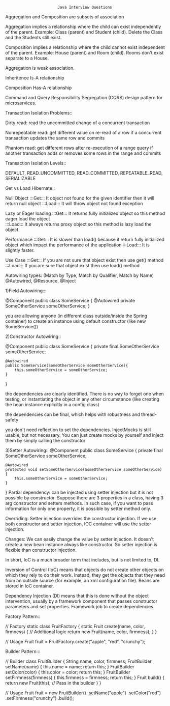                            Java Interview Questions
                           
Aggregation and Composition are subsets of association

Aggregation implies a relationship where the child can exist independently of the parent. Example: Class (parent) and Student (child). Delete the Class and the Students still exist.

Composition implies a relationship where the child cannot exist independent of the parent. Example: House (parent) and Room (child). Rooms don't exist separate to a House.

Aggregation is weak association.

Inheritence Is-A relationship

Composition Has-A relationship

Command and Query Responsibility Segregation (CQRS) design pattern for microservices.

Transaction Isolation Problems::

Dirty read: read the uncommitted change of a concurrent transaction

Nonrepeatable read: get different value on re-read of a row if a concurrent transaction updates the same row and commits

Phantom read: get different rows after re-execution of a range query if another transaction adds or removes some rows in the range and commits  


Transaction Isolation Levels::

DEFAULT, READ_UNCOMMITTED, READ_COMMITTED, REPEATABLE_READ, SERIALIZABLE


Get vs Load Hibernate::

Null Object 
:::Get:::
It object not found for the given identifier then it will return null object 
:::Load:::
It will throw object not found exception 


Lazy or Eager loading 
:::Get:::
It returns fully initialized object so this method eager load the object  
:::Load:::
It always returns proxy object so this method is lazy load the object  


Performance 
:::Get:::
It is slower than load() because it return fully initialized object which impact the performance of the application 
:::Load:::
It is slightly faster.


Use Case
:::Get:::
If you are not sure that object exist then use get() method 
:::Load:::
If you are sure that object exist then use load() method 


Autowiring types: (Match by Type, Match by Qualifier, Match by Name) @Autowired, @Resource, @Inject

1)Field Autowiring:::

@Component
public class SomeService {
     @Autowired private SomeOtherService someOtherService;
}

you are allowing anyone (in different class outside/inside the Spring container) to create an instance using default constructor (like new SomeService())

2)Constructor Autowiring::

@Component
public class SomeService {
    private final SomeOtherService someOtherService;
    
    @Autowired
    public SomeService(SomeOtherService someOtherService){
        this.someOtherService = someOtherService;
    }
}

the dependencies are clearly identified. There is no way to forget one when testing, or instantiating the object in any other circumstance (like creating the bean instance explicitly in a config class)

the dependencies can be final, which helps with robustness and thread-safety

you don't need reflection to set the dependencies. InjectMocks is still usable, but not necessary. You can just create mocks by yourself and inject them by simply calling the constructor


3)Setter Autowiring::
@Component
public class SomeService {
   private final SomeOtherService someOtherService;

    @Autowired
    protected void setSomeOtherService(SomeOtherService someOtherService) {
        this.someOtherService = someOtherService;
    }
}
Partial dependency: can be injected using setter injection but it is not possible by constructor. Suppose there are 3 properties in a class, having 3 arg constructor and setters methods. In such case, if you want to pass information for only one property, it is possible by setter method only.

Overriding: Setter injection overrides the constructor injection. If we use both constructor and setter injection, IOC container will use the setter injection.

Changes: We can easily change the value by setter injection. It doesn't create a new bean instance always like constructor. So setter injection is flexible than constructor injection.





In short, IoC is a much broader term that includes, but is not limited to, DI.

Inversion of Control (IoC) means that objects do not create other objects on which they rely to do their work. Instead, they get the objects that they need from an outside source (for example, an xml configuration file). Beans are stored in IoC container.

Dependency Injection (DI) means that this is done without the object intervention, usually by a framework component that passes constructor parameters and set properties. Framework job to create dependencies.




Factory Pattern::

// Factory
static class FruitFactory {
    static Fruit create(name, color, firmness) {
        // Additional logic
        return new Fruit(name, color, firmness);
    }
}

// Usage
Fruit fruit = FruitFactory.create("apple", "red", "crunchy");


Builder Pattern:::

// Builder
class FruitBuilder {
    String name, color, firmness;
    FruitBuilder setName(name)         { this.name     = name;     return this; }
    FruitBuilder setColor(color)       { this.color    = color;    return this; }
    FruitBuilder setFirmness(firmness) { this.firmness = firmness; return this; }
    Fruit build() {
        return new Fruit(this); // Pass in the builder
    }
}

// Usage
Fruit fruit = new FruitBuilder()
        .setName("apple")
        .setColor("red")
        .setFirmness("crunchy")
        .build();




                         